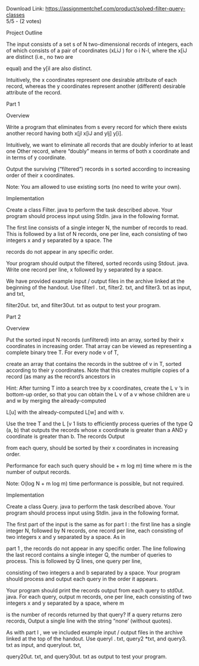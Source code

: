 Download Link: https://assignmentchef.com/product/solved-filter-query-classes
<br>
5/5 - (2 votes)

Project Outline



The input consists of a set s of N two-dimensional records of integers, each of which consists of a pair of coordinates (xLiJ ) for o i N-l, where the x[iJ are distinct (i.e., no two are

equal) and the y[il are also distinct.

Intuitively, the x coordinates represent one desirable attribute of each record, whereas the y coordinates represent another (different) desirable attribute of the record.

Part 1

Overview

Write a program that eliminates from s every record for which there exists another record having both x[jl x[iJ and ylj] y[i].

Intuitively, we want to eliminate all records that are doubly inferior to at least one Other record, where “doubly” means in terms of both x coordinate and in terms of y coordinate.

Output the surviving (“filtered”) records in s sorted according to increasing order of their x coordinates.

Note: You am allowed to use existing sorts (no need to write your own).

Implementation

Create a class Filter. java to perform the task described above. Your program should process input using Stdln. java in the following format.

The first line consists of a single integer N, the number of records to read. This is followed by a list of N records, one per line, each consisting of two integers x and y separated by a space. The

records do not appear in any specific order.

Your program should output the filtered, sorted records using Stdout. java. Write one record per line, x followed by y separated by a space.

We have provided example input / output files in the archive linked at the beginning of the handout. Use filterl . txt, filter2. txt, and filter3. txt as input, and txt,

filter20ut. txt, and filter30ut. txt as output to test your program.

Part 2

Overview

Put the sorted input N records (unfiltered) into an array, sorted by their x coordinates in increasing order. That array can be viewed as representing a complete binary tree T. For every node v of T,

create an array that contains the records in the subtree of v in T, sorted according to their y coordinates. Note that this creates multiple copies of a record (as many as the record’s ancestors in

Hint: After turning T into a search tree by x coordinates, create the L v ‘s in bottom-up order, so that you can obtain the L v of a v whose children are u and w by merging the already-computed

L[u] with the already-computed L[w] and with v.

Use the tree T and the L [v 1 lists to efficiently process queries of the type Q (a, b) that outputs the records whose x coordinate is greater than a AND y coordinate is greater than b. The records Output

from each query, should be sorted by their x coordinates in increasing order.

Performance for each such query should be + m log m) time where m is the number of output records.

Note: O(log N + m log m) time performance is possible, but not required.

Implementation

Create a class Query. java to perform the task described above. Your program should process input using Stdln. java in the following format.

The first part of the input is the same as for part I : the first line has a single integer N, followed by N records, one record per line, each consisting of two integers x and y separated by a space. As in

part 1 , the records do not appear in any specific order. The line following the last record contains a single integer Q, the number of queries to process. This is followed by Q lines, one query per line,

consisting of two integers a and b separated by a space. Your program should process and output each query in the order it appears.

Your program should print the records output from each query to std0ut. java. For each query, output m records, one per line, each consisting of two integers x and y separated by a space, where m

is the number of records returned by that query? If a query returns zero records, Output a single line with the string “none’ (without quotes).

As with part I , we ve included example input / output files in the archive linked at the top of the handout. Use queryl . txt, query2 *txt, and query3. txt as input, and querylout. txt,

query20ut. txt, and query30ut. txt as output to test your program.
